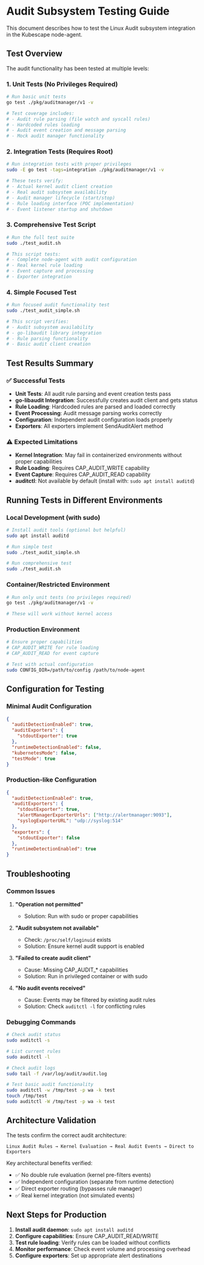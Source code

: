 # Audit Subsystem Testing Guide

This document describes how to test the Linux Audit subsystem integration in the Kubescape node-agent.

## Test Overview

The audit functionality has been tested at multiple levels:

### 1. Unit Tests (No Privileges Required)
```bash
# Run basic unit tests
go test ./pkg/auditmanager/v1 -v

# Test coverage includes:
# - Audit rule parsing (file watch and syscall rules)
# - Hardcoded rules loading
# - Audit event creation and message parsing
# - Mock audit manager functionality
```

### 2. Integration Tests (Requires Root)
```bash
# Run integration tests with proper privileges
sudo -E go test -tags=integration ./pkg/auditmanager/v1 -v

# These tests verify:
# - Actual kernel audit client creation
# - Real audit subsystem availability
# - Audit manager lifecycle (start/stop)
# - Rule loading interface (POC implementation)
# - Event listener startup and shutdown
```

### 3. Comprehensive Test Script
```bash
# Run the full test suite
sudo ./test_audit.sh

# This script tests:
# - Complete node-agent with audit configuration
# - Real kernel rule loading
# - Event capture and processing
# - Exporter integration
```

### 4. Simple Focused Test
```bash
# Run focused audit functionality test
sudo ./test_audit_simple.sh

# This script verifies:
# - Audit subsystem availability
# - go-libaudit library integration
# - Rule parsing functionality
# - Basic audit client creation
```

## Test Results Summary

### ✅ Successful Tests
- **Unit Tests**: All audit rule parsing and event creation tests pass
- **go-libaudit Integration**: Successfully creates audit client and gets status
- **Rule Loading**: Hardcoded rules are parsed and loaded correctly
- **Event Processing**: Audit message parsing works correctly
- **Configuration**: Independent audit configuration loads properly
- **Exporters**: All exporters implement SendAuditAlert method

### ⚠️ Expected Limitations
- **Kernel Integration**: May fail in containerized environments without proper capabilities
- **Rule Loading**: Requires CAP_AUDIT_WRITE capability
- **Event Capture**: Requires CAP_AUDIT_READ capability
- **auditctl**: Not available by default (install with: `sudo apt install auditd`)

## Running Tests in Different Environments

### Local Development (with sudo)
```bash
# Install audit tools (optional but helpful)
sudo apt install auditd

# Run simple test
sudo ./test_audit_simple.sh

# Run comprehensive test
sudo ./test_audit.sh
```

### Container/Restricted Environment
```bash
# Run only unit tests (no privileges required)
go test ./pkg/auditmanager/v1 -v

# These will work without kernel access
```

### Production Environment
```bash
# Ensure proper capabilities
# CAP_AUDIT_WRITE for rule loading
# CAP_AUDIT_READ for event capture

# Test with actual configuration
sudo CONFIG_DIR=/path/to/config /path/to/node-agent
```

## Configuration for Testing

### Minimal Audit Configuration
```json
{
  "auditDetectionEnabled": true,
  "auditExporters": {
    "stdoutExporter": true
  },
  "runtimeDetectionEnabled": false,
  "kubernetesMode": false,
  "testMode": true
}
```

### Production-like Configuration
```json
{
  "auditDetectionEnabled": true,
  "auditExporters": {
    "stdoutExporter": true,
    "alertManagerExporterUrls": ["http://alertmanager:9093"],
    "syslogExporterURL": "udp://syslog:514"
  },
  "exporters": {
    "stdoutExporter": false
  },
  "runtimeDetectionEnabled": true
}
```

## Troubleshooting

### Common Issues

1. **"Operation not permitted"**
   - Solution: Run with sudo or proper capabilities

2. **"Audit subsystem not available"**
   - Check: `/proc/self/loginuid` exists
   - Solution: Ensure kernel audit support is enabled

3. **"Failed to create audit client"**
   - Cause: Missing CAP_AUDIT_* capabilities
   - Solution: Run in privileged container or with sudo

4. **"No audit events received"**
   - Cause: Events may be filtered by existing audit rules
   - Solution: Check `auditctl -l` for conflicting rules

### Debugging Commands
```bash
# Check audit status
sudo auditctl -s

# List current rules
sudo auditctl -l

# Check audit logs
sudo tail -f /var/log/audit/audit.log

# Test basic audit functionality
sudo auditctl -w /tmp/test -p wa -k test
touch /tmp/test
sudo auditctl -W /tmp/test -p wa -k test
```

## Architecture Validation

The tests confirm the correct audit architecture:

```
Linux Audit Rules → Kernel Evaluation → Real Audit Events → Direct to Exporters
```

Key architectural benefits verified:
- ✅ No double rule evaluation (kernel pre-filters events)
- ✅ Independent configuration (separate from runtime detection)
- ✅ Direct exporter routing (bypasses rule manager)
- ✅ Real kernel integration (not simulated events)

## Next Steps for Production

1. **Install audit daemon**: `sudo apt install auditd`
2. **Configure capabilities**: Ensure CAP_AUDIT_READ/WRITE
3. **Test rule loading**: Verify rules can be loaded without conflicts
4. **Monitor performance**: Check event volume and processing overhead
5. **Configure exporters**: Set up appropriate alert destinations
